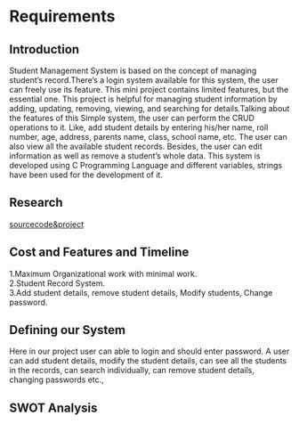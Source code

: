 # <h1>Requirements
## <h2>Introduction
Student Management System is based on the concept of managing student’s record.There’s a login system available for this system, the user can freely use its feature.
This mini project contains limited features, but the essential one. This project is helpful for managing student information by adding, updating, removing, viewing, and searching for details.Talking about the features of this Simple system, the user can perform the CRUD operations to it. Like, add student details by entering his/her name, roll number, age, address, parents name, class, school name, etc. The user can also view all the available student records. Besides, the user can edit information as well as remove a student’s whole data. This system is developed using C Programming Language and different variables, strings have been used for the development of it.
## <h2>Research
[sourcecode&project](https://code-projects.org/student-record-system-in-c-programming-with-source-code/)
## <h2>Cost and Features and Timeline
  1.Maximum Organizational work with minimal work.<br/>
  2.Student Record System.<br/>
  3.Add student details, remove student details, Modify students, Change password.<br/>
## <h2>Defining our System
  Here in our project user can able to login and should enter password. A user can add student details, modify the student details, can see all the students in the records, can search individually, can remove student details, changing passwords etc.,
## <h2>SWOT Analysis
  
